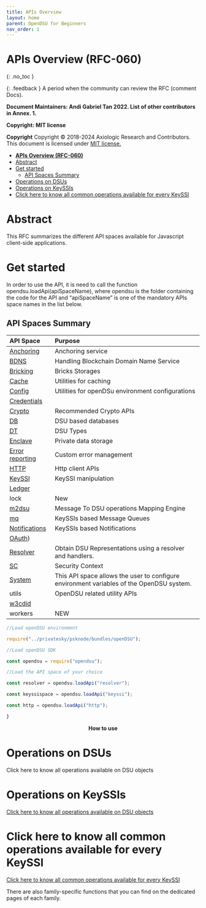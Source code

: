 ```yaml
---
title: APIs Overview 
layout: home
parent: OpenDSU for Beginners
nav_order: 1
---
```




# **APIs Overview (RFC-060)**
{: .no_toc }

{: .feedback }
A period when the community can review the RFC (comment Docs).

**Document Maintainers: Andi Gabriel Tan 2022. List of other contributors in Annex. 1.**

**Copyright: MIT license**

 **Copyright**
Copyright © 2018-2024 Axiologic Research and Contributors.
This document is licensed under [MIT license.](https://en.wikipedia.org/wiki/MIT_License)



<!-- TOC -->
* [**APIs Overview (RFC-060)**](#apis-overview-rfc-060)
* [Abstract](#abstract)
* [Get started](#get-started)
  * [API Spaces Summary](#api-spaces-summary)
* [Operations on DSUs](#operations-on-dsus)
* [Operations on KeySSIs](#operations-on-keyssis)
* [Click here to know all common operations available for every KeySSI](#click-here-to-know-all-common-operations-available-for-every-keyssi)
<!-- TOC -->



# Abstract

This RFC summarizes the different API spaces available for Javascript client-side applications.
# Get started

In order to use the API, it is need to call the function opendsu.loadApi(apiSpaceName), where opendsu is the folder containing the code for the API and “apiSpaceName” is one of the mandatory APIs space names in the list below.
## API Spaces Summary

| **API Space**                                                                               | **Purpose**                                                                               |
|:--------------------------------------------------------------------------------------------|:------------------------------------------------------------------------------------------|
| [Anchoring](https://www.opendsu.org/pages/contributors/Anchoring%20(RFC-069).html)          | Anchoring service                                                                         |
| [BDNS](https://www.opendsu.org/pages/contributors/BDNS%20(RFC-067).html)                    | Handling Blockchain Domain Name Service                                                   |
| [Bricking](https://www.opendsu.org/pages/contributors/Bricking%20(RFC-070).html)            | Bricks Storages                                                                           |
| [Cache](https://www.opendsu.org/pages/contributors/Cache%20(RFC-077).html)                  | Utilities for caching                                                                     |
| [Config](https://www.opendsu.org/pages/contributors/Config%20(RFC-078).html)                | Utilities for openDSu environment configurations                                          |
| [Credentials](https://www.opendsu.org/pages/contributors/CredentialsDSU%20(RFC-057).html)   |                                                                                           |
| [Crypto](https://www.opendsu.org/pages/advanced/Crypto%20(RFC-066).html)                    | Recommended Crypto APIs                                                                   |
| [DB](https://www.opendsu.org/pages/contributors/Database%20(RFC-061).html)                  | DSU based databases                                                                       |
| [DT](https://www.opendsu.org/pages/concepts/DSU%20Types%20(RFC-007).html)                   | DSU Types                                                                                 |
| [Enclave](https://www.opendsu.org/pages/beginners/Enclaves%20(RFC-097).html)                | Private data storage                                                                      |
| [Error reporting](https://www.opendsu.org/pages/beginners/APIHub%20(RFC-064).html)          | Custom error management                                                                   |
| [HTTP](https://www.opendsu.org/pages/advanced/HTTP%20(RFC-071).html)                        | Http client APIs                                                                          |
| [KeySSI](https://www.opendsu.org/pages/advanced/KeySSI%20(RFC-068).html)                    | KeySSI manipulation                                                                       |
| [Ledger](https://www.opendsu.org/pages/contributors/Ledger%20(RFC-080).html)                |                                                                                           |
| lock                                                                                        | New                                                                                       |
| [m2dsu](https://www.opendsu.org/pages/contributors/Mapping%20Engine%20(RFC-076).html)       | Message To DSU operations Mapping Engine                                                  |
| [mq](https://www.opendsu.org/pages/contributors/Message%20Queues%20(RFC-073).html)          | KeySSIs based Message Queues                                                              |
| [Notifications](https://www.opendsu.org/pages/contributors/Notifications%20(RFC-072).html)  | KeySSIs based Notifications                                                               |
| [OAuth](https://www.opendsu.org/pages/contributors/OAuth%20(RFC-040).html))                 |                                                                                           |
| [Resolver](https://www.opendsu.org/pages/advanced/Resolver%20(RFC-065).html)                | Obtain DSU Representations using a resolver and handlers.                                 |
| [SC](https://www.opendsu.org/pages/beginners/Security%20Context%20(RFC-075).html)           | Security Context                                                                          |
| [System](https://www.opendsu.org/pages/contributors/System%20(RFC-079).html)                | This API space allows the user to configure environment variables of the OpenDSU system.  |
| utils                                                                                       | OpenDSU related utility APIs                                                              |
| [w3cdid](https://www.opendsu.org/pages/advanced/W3C%20DIDs%20(RFC-082).html)                |                                                                                           |
| workers                                                                                     | NEW                                                                                       |



```js
//Load openDSU environment

require("../privatesky/psknode/bundles/openDSU");

//Load openDSU SDK

const opendsu = require("opendsu");

//Load the API space of your choice

const resolver = opendsu.loadApi("resolver");

const keyssispace = opendsu.loadApi("keyssi");

const http = opendsu.loadApi("http");

}
```


<p style="text-align:center"> <b>How to use</b></p>



# Operations on DSUs

Click here to know all operations available on DSU objects

# Operations on KeySSIs

[Click here to know all operations available on DSU objects](https://www.opendsu.org/pages/beginners/DSU%20Object%20(RFC-063).html)



# Click here to know all common operations available for every KeySSI

[Click here to know all common operations available for every KeySSI](https://www.opendsu.org/pages/concepts/KeySSI%20(RFC-002).html)

There are also family-specific functions that you can find on the dedicated pages of each family.

